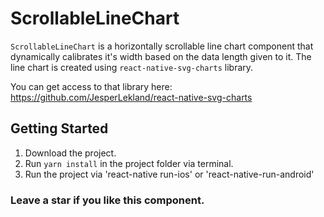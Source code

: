 # ScrollableLineChart

`ScrollableLineChart` is a horizontally scrollable line chart component that dynamically calibrates it's width based on the data length
given to it. The line chart is created using `react-native-svg-charts` library.

You can get access to that library here: https://github.com/JesperLekland/react-native-svg-charts

## Getting Started

1) Download the project.
2) Run `yarn install` in the project folder via terminal.
3) Run the project via 'react-native run-ios' or 'react-native-run-android'

### Leave a star if you like this component.
